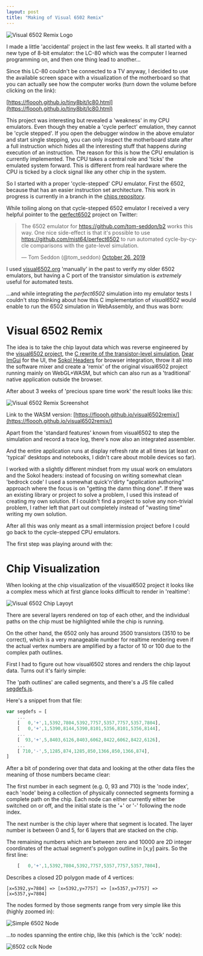 ```yaml
---
layout: post
title: "Making of Visual 6502 Remix"
---
```


![Visual 6502 Remix Logo](/images/visual6502remix.png)

I made a little 'accidental' project in the last few weeks. It all started
with a new type of 8-bit emulator: the LC-80 which was the computer I learned
programming on, and then one thing lead to another...

Since this LC-80 couldn't be connected to a TV anyway, I decided to use the
available screen space with a visualization of the motherboard so that you
can actually see how the computer works (turn down the volume before clicking
on the link):

[https://floooh.github.io/tiny8bit/lc80.html](https://floooh.github.io/tiny8bit/lc80.html)

This project was interesting but revealed a 'weakness' in my CPU emulators.
Even though they enable a 'cycle perfect' emulation, they cannot be 'cycle
stepped'. If you open the debugger window in the above emulator and start
single stepping, you can only inspect the motherboard state after a full
instruction which hides all the interesting stuff that happens *during*
execution of an instruction. The reason for this is how the CPU emulation
is currently implemented. The CPU takes a central role and 'ticks' the
emulated system forward. This is different from real hardware where
the CPU is ticked by a clock signal like any other chip in the system.

So I started with a proper 'cycle-stepped' CPU emulator. First the 6502, because
that has an easier instruction set architecture. This work in progress is
currently in a branch in the [chips repository](https://github.com/floooh/chips/blob/d2aa188913a60f95cc71694669cca84349fbc3f1/chips/m6502x.h#L508).

While toiling along on that cycle-stepped 6502 emulator I received a very helpful
pointer to the [perfect6502](https://github.com/mist64/perfect6502) project on Twitter:

<blockquote class="twitter-tweet"><p lang="en" dir="ltr">The 6502 emulator for <a href="https://github.com/tom-seddon/b2">https://github.com/tom-seddon/b2</a> works this way. One nice side-effect is that it&#39;s possible to use <a href="https://github.com/mist64/perfect6502">https://github.com/mist64/perfect6502</a> to run automated cycle-by-cycle comparisons with the gate-level simulation.</p>&mdash; Tom Seddon (@tom_seddon) <a href="https://twitter.com/tom_seddon/status/1188199062266433541?ref_src=twsrc%5Etfw">October 26, 2019</a></blockquote> <script async src="https://platform.twitter.com/widgets.js" charset="utf-8"></script> 

I used [visual6502.org](http://visual6502.org/JSSim/index.html) 'manually' in the past
to verify my older 6502 emulators, but having a C port of the transistor simulation
is *extremely* useful for automated tests.

...and while integrating the *perfect6502* simulation into my emulator tests I 
couldn't stop thinking about how this C implementation of *visual6502* would
enable to run the 6502 simulation in WebAssembly, and thus was born:

# Visual 6502 Remix
The idea is to take the chip layout data which was reverse engineered by the
[visual6502 project](https://github.com/trebonian/visual6502), the [C rewrite of the transistor-level simulation](https://github.com/mist64/perfect6502), [Dear
ImGui](https://github.com/ocornut/imgui) for the UI, the [Sokol
Headers](https://github.com/floooh/sokol) for browser integration, throw it
all into the software mixer and create a 'remix' of the original visual6502
project running mainly on WebGL+WASM, but which can also run as a 'traditional'
native application outside the browser.

After about 3 weeks of 'precious spare time work' the result looks like this:

![Visual 6502 Remix Screenshot](/images/visual6502remix_screenshot.png)

Link to the WASM version: [https://floooh.github.io/visual6502remix/](https://floooh.github.io/visual6502remix/)

Apart from the 'standard features' known from visual6502 to step the
simulation and record a trace log, there's now also an integrated assembler.

And the entire application runs at display refresh rate at all times (at
least on 'typical' desktops and notebooks, I didn't care about mobile
devices so far).

I worked with a slightly different mindset from my usual work on emulators
and the Sokol headers: instead of focusing on writing somewhat clean 'bedrock
code' I used a somewhat quick'n'dirty "application authoring" approach where
the focus is on "getting the damn thing done". If there was an existing
library or project to solve a problem, I used this instead of creating my own
solution. If I couldn't find a project to solve any non-trivial problem, I
rather left that part out completely instead of "wasting time" writing my own
solution.

After all this was only meant as a small intermission project before I 
could go back to the cycle-stepped CPU emulators.

The first step was playing around with the:

# Chip Visualization

When looking at the chip visualization of the visual6502 project it looks like
a complex mess which at first glance looks difficult to render in 'realtime':

![Visual 6502 Chip Layoyt](/images/visual6502_layout.png)

There are several layers rendered on top of each other, and the individual paths on
the chip must be highlighted while the chip is running.

On the other hand, the 6502 only has around 3500 transistors (3510 to be correct),
which is a very manageable number for realtime rendering even if the actual
vertex numbers are amplified by a factor of 10 or 100 due to the complex path
outlines.

First I had to figure out how visual6502 stores and renders the chip layout data.
Turns out it's fairly simple:

The 'path outlines' are called segments, and there's a JS file called 
[segdefs.js](https://raw.githubusercontent.com/trebonian/visual6502/master/segdefs.js).

Here's a snippet from that file:

```javascript
var segdefs = [
    ...
    [   0,'+',1,5392,7804,5392,7757,5357,7757,5357,7804],
    [   0,'+',1,5390,8144,5390,8101,5356,8101,5356,8144],
    ...
    [  93,'+',5,8403,6126,8403,6062,8422,6062,8422,6126],
    ...
    [ 710,'-',5,1285,874,1285,850,1366,850,1366,874],
]
```

After a bit of pondering over that data and looking at the other
data files the meaning of those numbers became clear:

The first number in each segment (e.g. 0, 93 and 710) is the 'node index',
each 'node' being a collection of physically connected segments forming a
complete path on the chip. Each node can either currently either be switched
on or off, and the initial state is the '+' or '-' following the node index.

The next number is the chip layer where that segment is located. The layer
number is between 0 and 5, for 6 layers that are stacked on the chip.

The remaining numbers which are between zero and 10000 are 2D integer coordinates
of the actual segment's polygon outline in [x,y] pairs. So the first line:

```javascript
    [   0,'+',1,5392,7804,5392,7757,5357,7757,5357,7804],
```

Describes a closed 2D polygon made of 4 vertices:

```
[x=5392,y=7804] => [x=5392,y=7757] => [x=5357,y=7757] => [x=5357,y=7804]
```

The nodes formed by those segments range from very simple like this (highly zoomed in):

![Simple 6502 Node](/images/visual6502_simple_node.png)

...to nodes spanning the entire chip, like this (which is the 'cclk' node):

![6502 cclk Node](/images/visual6502_cclk.png)





